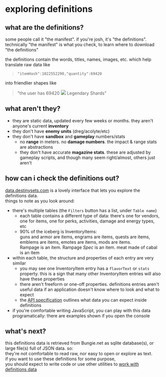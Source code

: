 # exploring definitions

## what are the definitions?

some people call it "the manifest". if you're josh, it's "the definitions".  
technically "the manifest" is what you check, to learn where to download "the definitions"
  
the definitions contain the words, titles, names, images, etc. which help translate raw data like

> `"itemHash":1022552290,"quantity":69420`

into friendlier shapes like

> "the user has 69420 ![](https://www.bungie.net/common/destiny2_content/icons/b3e829460a53354a92d8f893c44db3b7.png) Legendary Shards"

## what aren't they?

- they are static data, updated every few weeks or months. they aren't anyone's current **inventory**
- they don't have **enemy units** (dreg/acolyte/etc)
- they don't have **sandbox** and **gameplay** numbers/stats
  - no **range** in meters. no **damage numbers**. the impact & range stats are abstractions
  - they don't have accurate **magazine stats**. these are adjusted by gameplay scripts, and though many seem right/almost, others just aren't

## how can i check the definitions out?

[data.destinysets.com](https://data.destinysets.com/) is a lovely interface that lets you explore the definitions data.  
things to note as you look around:
- there's multiple tables (the `Filters` button has a list, under `Table name`)
  - each table contains a different type of data: there's one for vendors, one for items, one for perks, activities, damage and energy types, etc
  - 90% of the iceberg is InventoryItems:  
  guns and armor are items, engrams are items, quests are items, emblems are items, emotes are items, mods are items.  
  Rampage is an item. Rampage _Spec_ is an item. meat made of cabal is an item
- within each table, the structure and properties of each entry are very similar
  - you may see one InventoryItem entry has a `flavorText` or `stats` property. this is a sign that many other InventoryItem entries will also have these properties
  - there aren't freeform or one-off properties. definitions entries aren't useful data if an application doesn't know where to look and what to expect
  - the [API specification](../../api-spec) outlines what data you can expect inside definitions
- if you're comfortable writing JavaScript, you can play with this data programatically: there are examples shown if you open the console

## what's next?

this definitions data is retrieved from Bungie.net as sqlite database(s), or large file(s) full of JSON data. so:  
they're not comfortable to read raw, nor easy to open or explore as text.  
if you want to use these definitions for some purpose,  
you should expect to write code or use other utilities to [work with definitions data](../using)
